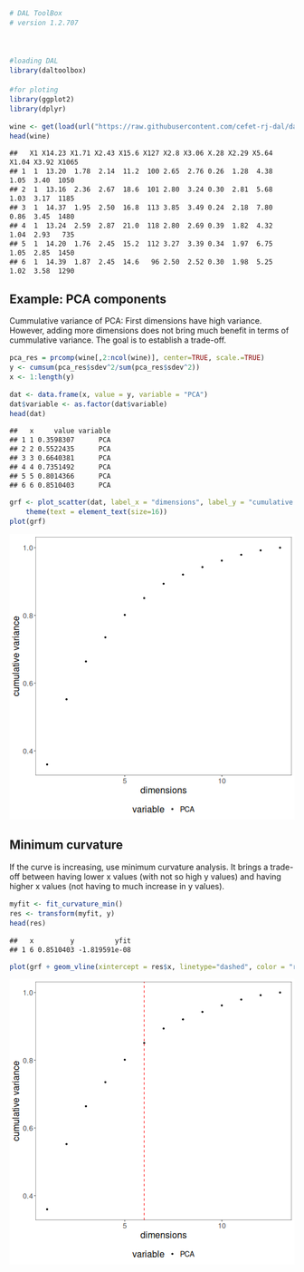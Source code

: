 
``` r
# DAL ToolBox
# version 1.2.707



#loading DAL
library(daltoolbox) 

#for ploting
library(ggplot2)
library(dplyr)
```


``` r
wine <- get(load(url("https://raw.githubusercontent.com/cefet-rj-dal/daltoolbox/main/wine.RData")))
head(wine)
```

```
##   X1 X14.23 X1.71 X2.43 X15.6 X127 X2.8 X3.06 X.28 X2.29 X5.64 X1.04 X3.92 X1065
## 1  1  13.20  1.78  2.14  11.2  100 2.65  2.76 0.26  1.28  4.38  1.05  3.40  1050
## 2  1  13.16  2.36  2.67  18.6  101 2.80  3.24 0.30  2.81  5.68  1.03  3.17  1185
## 3  1  14.37  1.95  2.50  16.8  113 3.85  3.49 0.24  2.18  7.80  0.86  3.45  1480
## 4  1  13.24  2.59  2.87  21.0  118 2.80  2.69 0.39  1.82  4.32  1.04  2.93   735
## 5  1  14.20  1.76  2.45  15.2  112 3.27  3.39 0.34  1.97  6.75  1.05  2.85  1450
## 6  1  14.39  1.87  2.45  14.6   96 2.50  2.52 0.30  1.98  5.25  1.02  3.58  1290
```

## Example: PCA components
Cummulative variance of PCA: First dimensions have high variance. However, adding more dimensions does not bring much benefit in terms of cummulative variance. 
The goal is to establish a trade-off.


``` r
pca_res = prcomp(wine[,2:ncol(wine)], center=TRUE, scale.=TRUE)
y <- cumsum(pca_res$sdev^2/sum(pca_res$sdev^2))
x <- 1:length(y)
```


``` r
dat <- data.frame(x, value = y, variable = "PCA")
dat$variable <- as.factor(dat$variable)
head(dat)
```

```
##   x     value variable
## 1 1 0.3598307      PCA
## 2 2 0.5522435      PCA
## 3 3 0.6640381      PCA
## 4 4 0.7351492      PCA
## 5 5 0.8014366      PCA
## 6 6 0.8510403      PCA
```


``` r
grf <- plot_scatter(dat, label_x = "dimensions", label_y = "cumulative variance", colors="black") + 
    theme(text = element_text(size=16))
plot(grf)
```

![plot of chunk unnamed-chunk-5](fig/curvature_minimum/unnamed-chunk-5-1.png)

## Minimum curvature
If the curve is increasing, use minimum curvature analysis. 
It brings a trade-off between having lower x values (with not so high y values) and having higher x values (not having to much increase in y values). 


``` r
myfit <- fit_curvature_min()
res <- transform(myfit, y)
head(res)
```

```
##   x         y          yfit
## 1 6 0.8510403 -1.819591e-08
```


``` r
plot(grf + geom_vline(xintercept = res$x, linetype="dashed", color = "red", size=0.5))
```

![plot of chunk unnamed-chunk-7](fig/curvature_minimum/unnamed-chunk-7-1.png)

